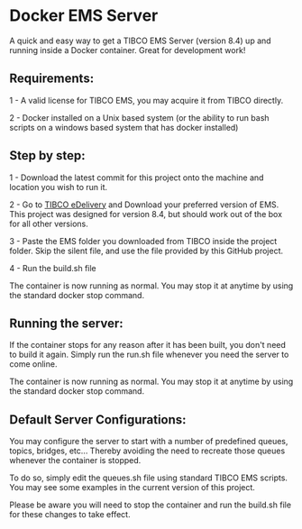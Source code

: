# Docker EMS Server

A quick and easy way to get a TIBCO EMS Server (version 8.4) up and running inside a Docker container. Great for development work!

## Requirements:

1 - A valid license for TIBCO EMS, you may acquire it from TIBCO directly.

2 - Docker installed on a Unix based system (or the ability to run bash scripts on a windows based system that has docker installed)


## Step by step:

1 - Download the latest commit for this project onto the machine and location you wish to run it.

2 - Go to [TIBCO eDelivery](https://edelivery.tibco.com) and Download your preferred version of EMS. This project was designed for version 8.4, but should work out of the box for all other versions.

3 - Paste the EMS folder you downloaded from TIBCO inside the project folder. Skip the silent file, and use the file provided by this GitHub project.

4 - Run the build.sh file

The container is now running as normal. You may stop it at anytime by using the standard docker stop command.


## Running the server:

If the container stops for any reason after it has been built, you don't need to build it again. Simply run the run.sh file whenever you need the server to come online.

The container is now running as normal. You may stop it at anytime by using the standard docker stop command.



## Default Server Configurations:

You may configure the server to start with a number of predefined queues, topics, bridges, etc... Thereby avoiding the need to recreate those queues whenever the container is stopped.

To do so, simply edit the queues.sh file using standard TIBCO EMS scripts. You may see some examples in the current version of this project.

Please be aware you will need to stop the container and run the build.sh file for these changes to take effect.

